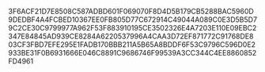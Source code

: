 3F6ACF21D7E8508C587ADBD601F069070F8D4D5B179CB5288BAC5960D9DEDBF4A4FCBED10367EE0FB805D77C672914C49044A089C0E3D5B5D79C2CE30C9799977A962F53F883910195CE3502326E4A7203E110E09EBC2347E84845AD939CE8284A6220537996A4CAA3D72EF871772C91768DE803CF3FBD7EFE295E1FADB170BBB211A5B65A8BDDF6F53C9796C596D0E2933BE31F0B6931666E046C8891C9686746F99539A3CC344C4EE8860852FD4961